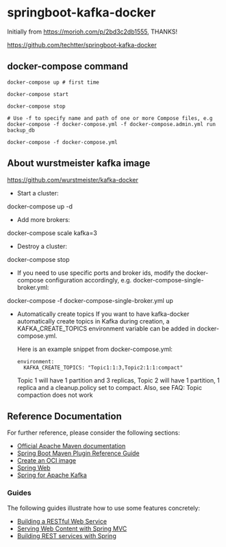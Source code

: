 # springboot-kafka-docker

Initially from https://morioh.com/p/2bd3c2db1555, THANKS!

https://github.com/techtter/springboot-kafka-docker


## docker-compose command

```
docker-compose up # first time

docker-compose start

docker-compose stop

# Use -f to specify name and path of one or more Compose files, e.g
docker-compose -f docker-compose.yml -f docker-compose.admin.yml run backup_db

docker-compose -f docker-compose.yml 

```

## About wurstmeister kafka image

https://github.com/wurstmeister/kafka-docker

- Start a cluster:

docker-compose up -d

- Add more brokers:

docker-compose scale kafka=3

- Destroy a cluster:

docker-compose stop

- If you need to use specific ports and broker ids, modify the docker-compose configuration accordingly, e.g. docker-compose-single-broker.yml:
  
 docker-compose -f docker-compose-single-broker.yml up

- Automatically create topics
  If you want to have kafka-docker automatically create topics in Kafka during creation, a KAFKA_CREATE_TOPICS environment variable can be added in docker-compose.yml.
  
  Here is an example snippet from docker-compose.yml:
  
      environment:
        KAFKA_CREATE_TOPICS: "Topic1:1:3,Topic2:1:1:compact"
  Topic 1 will have 1 partition and 3 replicas, Topic 2 will have 1 partition, 1 replica and a cleanup.policy set to compact. Also, see FAQ: Topic compaction does not work



## Reference Documentation
For further reference, please consider the following sections:

* [Official Apache Maven documentation](https://maven.apache.org/guides/index.html)
* [Spring Boot Maven Plugin Reference Guide](https://docs.spring.io/spring-boot/docs/2.3.1.RELEASE/maven-plugin/reference/html/)
* [Create an OCI image](https://docs.spring.io/spring-boot/docs/2.3.1.RELEASE/maven-plugin/reference/html/#build-image)
* [Spring Web](https://docs.spring.io/spring-boot/docs/2.3.1.RELEASE/reference/htmlsingle/#boot-features-developing-web-applications)
* [Spring for Apache Kafka](https://docs.spring.io/spring-boot/docs/2.3.1.RELEASE/reference/htmlsingle/#boot-features-kafka)

### Guides
The following guides illustrate how to use some features concretely:

* [Building a RESTful Web Service](https://spring.io/guides/gs/rest-service/)
* [Serving Web Content with Spring MVC](https://spring.io/guides/gs/serving-web-content/)
* [Building REST services with Spring](https://spring.io/guides/tutorials/bookmarks/)



